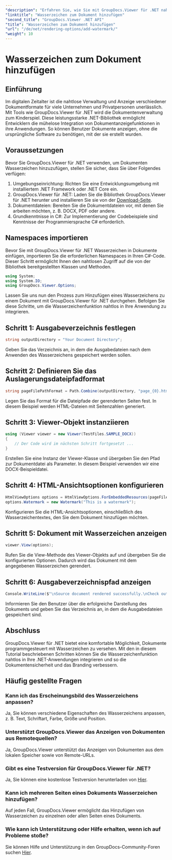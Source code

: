 ```yaml
---
"description": "Erfahren Sie, wie Sie mit GroupDocs.Viewer für .NET nahtlos Wasserzeichen zu Dokumenten hinzufügen. Verbessern Sie die Dokumentensicherheit und das Branding mit diesem leicht verständlichen Tutorial."
"linktitle": "Wasserzeichen zum Dokument hinzufügen"
"second_title": "GroupDocs.Viewer .NET API"
"title": "Wasserzeichen zum Dokument hinzufügen"
"url": "/de/net/rendering-options/add-watermark/"
"weight": 10
---
```


# Wasserzeichen zum Dokument hinzufügen

## Einführung
Im digitalen Zeitalter ist die nahtlose Verwaltung und Anzeige verschiedener Dokumentformate für viele Unternehmen und Privatpersonen unerlässlich. Mit Tools wie GroupDocs.Viewer für .NET wird die Dokumentenverwaltung zum Kinderspiel. Diese leistungsstarke .NET-Bibliothek ermöglicht Entwicklern die mühelose Integration von Dokumentanzeigefunktionen in ihre Anwendungen. So können Benutzer Dokumente anzeigen, ohne die ursprüngliche Software zu benötigen, mit der sie erstellt wurden.
## Voraussetzungen
Bevor Sie GroupDocs.Viewer für .NET verwenden, um Dokumenten Wasserzeichen hinzuzufügen, stellen Sie sicher, dass Sie über Folgendes verfügen:
1. Umgebungseinrichtung: Richten Sie eine Entwicklungsumgebung mit installiertem .NET Framework oder .NET Core ein.
2. GroupDocs.Viewer für .NET: Laden Sie die Bibliothek GroupDocs.Viewer für .NET herunter und installieren Sie sie von der [Download-Seite](https://releases.groupdocs.com/viewer/net/).
3. Dokumentdateien: Bereiten Sie die Dokumentdateien vor, mit denen Sie arbeiten möchten, z. B. DOCX, PDF oder andere.
4. Grundkenntnisse in C#: Zur Implementierung der Codebeispiele sind Kenntnisse der Programmiersprache C# erforderlich.

## Namespaces importieren
Bevor Sie mit GroupDocs.Viewer für .NET Wasserzeichen in Dokumente einfügen, importieren Sie die erforderlichen Namespaces in Ihren C#-Code. Dieser Schritt ermöglicht Ihnen den nahtlosen Zugriff auf die von der Bibliothek bereitgestellten Klassen und Methoden.

```csharp
using System;
using System.IO;
using GroupDocs.Viewer.Options;
```

Lassen Sie uns nun den Prozess zum Hinzufügen eines Wasserzeichens zu einem Dokument mit GroupDocs.Viewer für .NET durchgehen. Befolgen Sie diese Schritte, um die Wasserzeichenfunktion nahtlos in Ihre Anwendung zu integrieren.
## Schritt 1: Ausgabeverzeichnis festlegen
```csharp
string outputDirectory = "Your Document Directory";
```
Geben Sie das Verzeichnis an, in dem die Ausgabedateien nach dem Anwenden des Wasserzeichens gespeichert werden sollen.
## Schritt 2: Definieren Sie das Auslagerungsdateipfadformat
```csharp
string pageFilePathFormat = Path.Combine(outputDirectory, "page_{0}.html");
```
Legen Sie das Format für die Dateipfade der gerenderten Seiten fest. In diesem Beispiel werden HTML-Dateien mit Seitenzahlen generiert.
## Schritt 3: Viewer-Objekt instanziieren
```csharp
using (Viewer viewer = new Viewer(TestFiles.SAMPLE_DOCX))
{
    // Der Code wird im nächsten Schritt fortgesetzt ...
}
```
Erstellen Sie eine Instanz der Viewer-Klasse und übergeben Sie den Pfad zur Dokumentdatei als Parameter. In diesem Beispiel verwenden wir eine DOCX-Beispieldatei.
## Schritt 4: HTML-Ansichtsoptionen konfigurieren
```csharp
HtmlViewOptions options = HtmlViewOptions.ForEmbeddedResources(pageFilePathFormat);
options.Watermark = new Watermark("This is a watermark");
```
Konfigurieren Sie die HTML-Ansichtsoptionen, einschließlich des Wasserzeichentextes, den Sie dem Dokument hinzufügen möchten.
## Schritt 5: Dokument mit Wasserzeichen anzeigen
```csharp
viewer.View(options);
```
Rufen Sie die View-Methode des Viewer-Objekts auf und übergeben Sie die konfigurierten Optionen. Dadurch wird das Dokument mit dem angegebenen Wasserzeichen gerendert.
## Schritt 6: Ausgabeverzeichnispfad anzeigen
```csharp
Console.WriteLine($"\nSource document rendered successfully.\nCheck output in {outputDirectory}.");
```
Informieren Sie den Benutzer über die erfolgreiche Darstellung des Dokuments und geben Sie das Verzeichnis an, in dem die Ausgabedateien gespeichert sind.

## Abschluss
GroupDocs.Viewer für .NET bietet eine komfortable Möglichkeit, Dokumente programmgesteuert mit Wasserzeichen zu versehen. Mit den in diesem Tutorial beschriebenen Schritten können Sie die Wasserzeichenfunktion nahtlos in Ihre .NET-Anwendungen integrieren und so die Dokumentensicherheit und das Branding verbessern.
## Häufig gestellte Fragen
### Kann ich das Erscheinungsbild des Wasserzeichens anpassen?
Ja, Sie können verschiedene Eigenschaften des Wasserzeichens anpassen, z. B. Text, Schriftart, Farbe, Größe und Position.
### Unterstützt GroupDocs.Viewer das Anzeigen von Dokumenten aus Remotequellen?
Ja, GroupDocs.Viewer unterstützt das Anzeigen von Dokumenten aus dem lokalen Speicher sowie von Remote-URLs.
### Gibt es eine Testversion für GroupDocs.Viewer für .NET?
Ja, Sie können eine kostenlose Testversion herunterladen von [Hier](https://releases.groupdocs.com/).
### Kann ich mehreren Seiten eines Dokuments Wasserzeichen hinzufügen?
Auf jeden Fall, GroupDocs.Viewer ermöglicht das Hinzufügen von Wasserzeichen zu einzelnen oder allen Seiten eines Dokuments.
### Wie kann ich Unterstützung oder Hilfe erhalten, wenn ich auf Probleme stoße?
Sie können Hilfe und Unterstützung in den GroupDocs-Community-Foren suchen [Hier](https://forum.groupdocs.com/c/viewer/9).